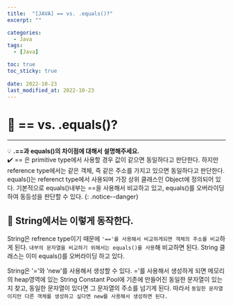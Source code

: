 ```yaml
---
title:  "[JAVA] == vs. .equals()?"
excerpt: "" 

categories:
  - Java
tags:
  - [Java]

toc: true
toc_sticky: true
 
date: 2022-10-23
last_modified_at: 2022-10-23
---
```


# 🚀 == vs. .equals()?
---
💡 **.==과 equals()의 차이점에 대해서 설명해주세요.**   
✔️ == 은 primitive type에서 사용할 경우 값이 같으면 동일하다고 판단한다. 하지만 reference type에서는 같은 객체, 즉 같은 주소를 가지고 있으면 동일하다고 판단한다.  
equals()는 referenct type에서 사용되며 가장 상위 클래스인 Object에 정의되어 있다. 기본적으로 equals()내부는 ==을 사용해서 비교하고 있고, equals()를 오버라이딩하여 동등성을 판단할 수 있다. 
{: .notice--danger}

## 📝 String에서는 이렇게 동작한다.
String은 refrence type이기 때문에 `'=='를 사용해서 비교하게되면 객체의 주소를 비교`하게 된다. `내부의 문자열을 비교하기 위해서는 equals()를 사용`해 비교하면 된다. String 클래스는 이미 equals()를 오버라이딩 하고 있다. 

String은 '='와 'new'를 사용해서 생성할 수 있다. ='를 사용해서 생성하게 되면 메모리의 heap영역에 있는 String Constant Pool에 기존에 만들어진 동일한 문자열이 있는지 찾고, 동일한 문자열이 있다면 그 문자열의 주소를 넘기게 된다. 따라서 `동일한 문자열이지만 다른 객체를 생성하고 싶다면 new를 사용해서 생성하면 된다.`